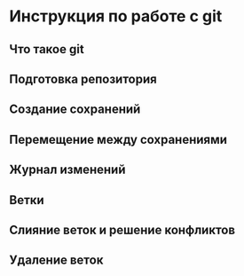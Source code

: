 # Инструкция по работе с git

## Что такое git 

## Подготовка репозитория 


## Создание сохранений 


## Перемещение между сохранениями 


## Журнал изменений 


## Ветки 


## Слияние веток и решение конфликтов 

## Удаление веток 